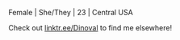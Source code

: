 Female | She/They | 23 | Central USA

Check out [linktr.ee/Dinoval](https://linktr.ee/Dinoval) to find me elsewhere!

<!---
Dinoval/Dinoval is a ✨ special ✨ repository because its `README.md` (this file) appears on your GitHub profile.
You can click the Preview link to take a look at your changes.
--->

